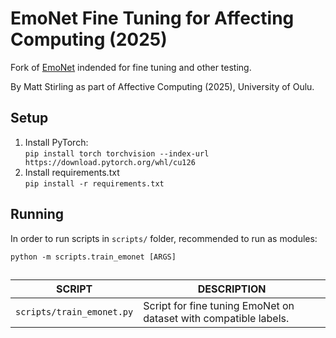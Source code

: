 # EmoNet Fine Tuning for Affecting Computing (2025)

Fork of [EmoNet](https://github.com/face-analysis/emonet) indended for fine tuning and other testing.

By Matt Stirling as part of Affective Computing (2025), University of Oulu. 


## Setup

1. Install PyTorch: \
`pip install torch torchvision --index-url https://download.pytorch.org/whl/cu126`
2. Install requirements.txt \
`pip install -r requirements.txt`


## Running

In order to run scripts in `scripts/` folder, recommended to run as modules:

```python -m scripts.train_emonet [ARGS]```


## 

| SCRIPT | DESCRIPTION |
| --- | --- |
| `scripts/train_emonet.py` | Script for fine tuning EmoNet on dataset with compatible labels.  |


